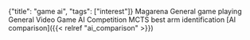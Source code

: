 {"title": "game ai", "tags": ["interest"]}
Magarena
General game playing
  General Video Game AI Competition
MCTS
  best arm identification
[AI comparison]({{< relref "ai_comparison" >}})
